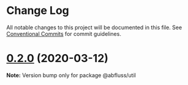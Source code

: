 # Change Log

All notable changes to this project will be documented in this file.
See [Conventional Commits](https://conventionalcommits.org) for commit guidelines.

# [0.2.0](https://github.com/abfluss/abfluss/compare/v0.1.1...v0.2.0) (2020-03-12)

**Note:** Version bump only for package @abfluss/util
